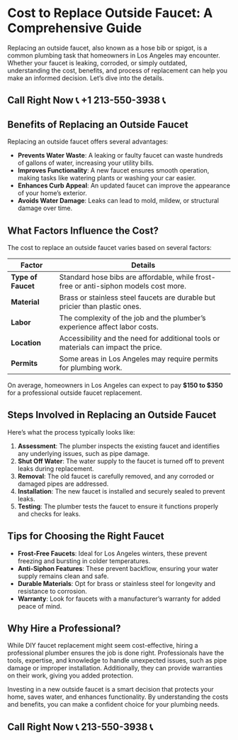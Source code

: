 # Cost to Replace Outside Faucet: A Comprehensive Guide

Replacing an outside faucet, also known as a hose bib or spigot, is a common plumbing task that homeowners in Los Angeles may encounter. Whether your faucet is leaking, corroded, or simply outdated, understanding the cost, benefits, and process of replacement can help you make an informed decision. Let’s dive into the details.

## Call Right Now 📞 +1 213-550-3938 📞

## Benefits of Replacing an Outside Faucet

Replacing an outside faucet offers several advantages:  
- **Prevents Water Waste**: A leaking or faulty faucet can waste hundreds of gallons of water, increasing your utility bills.  
- **Improves Functionality**: A new faucet ensures smooth operation, making tasks like watering plants or washing your car easier.  
- **Enhances Curb Appeal**: An updated faucet can improve the appearance of your home’s exterior.  
- **Avoids Water Damage**: Leaks can lead to mold, mildew, or structural damage over time.  

## What Factors Influence the Cost?

The cost to replace an outside faucet varies based on several factors:  

| **Factor**               | **Details**                                                                 |  
|--------------------------|-----------------------------------------------------------------------------|  
| **Type of Faucet**       | Standard hose bibs are affordable, while frost-free or anti-siphon models cost more. |  
| **Material**             | Brass or stainless steel faucets are durable but pricier than plastic ones. |  
| **Labor**                | The complexity of the job and the plumber’s experience affect labor costs.   |  
| **Location**             | Accessibility and the need for additional tools or materials can impact the price. |  
| **Permits**              | Some areas in Los Angeles may require permits for plumbing work.          |  

On average, homeowners in Los Angeles can expect to pay **$150 to $350** for a professional outside faucet replacement.

## Steps Involved in Replacing an Outside Faucet

Here’s what the process typically looks like:  
1. **Assessment**: The plumber inspects the existing faucet and identifies any underlying issues, such as pipe damage.  
2. **Shut Off Water**: The water supply to the faucet is turned off to prevent leaks during replacement.  
3. **Removal**: The old faucet is carefully removed, and any corroded or damaged pipes are addressed.  
4. **Installation**: The new faucet is installed and securely sealed to prevent leaks.  
5. **Testing**: The plumber tests the faucet to ensure it functions properly and checks for leaks.  

## Tips for Choosing the Right Faucet  

- **Frost-Free Faucets**: Ideal for Los Angeles winters, these prevent freezing and bursting in colder temperatures.  
- **Anti-Siphon Features**: These prevent backflow, ensuring your water supply remains clean and safe.  
- **Durable Materials**: Opt for brass or stainless steel for longevity and resistance to corrosion.  
- **Warranty**: Look for faucets with a manufacturer’s warranty for added peace of mind.  

## Why Hire a Professional?  

While DIY faucet replacement might seem cost-effective, hiring a professional plumber ensures the job is done right. Professionals have the tools, expertise, and knowledge to handle unexpected issues, such as pipe damage or improper installation. Additionally, they can provide warranties on their work, giving you added protection.  

Investing in a new outside faucet is a smart decision that protects your home, saves water, and enhances functionality. By understanding the costs and benefits, you can make a confident choice for your plumbing needs.
## Call Right Now 📞 213-550-3938 📞